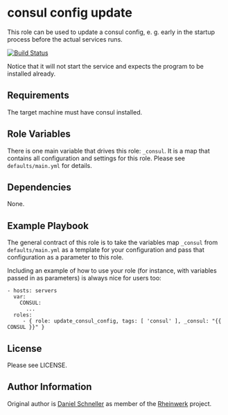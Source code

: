 consul config update
=========

This role can be used to update a consul config, e. g. early in the
startup process before the actual services runs.

[![Build Status](https://travis-ci.org/Rheinwerk/ansible-role-update_consul_config?branch=master)](https://travis-ci.org/Rheinwerk/ansible-role-update_consul_config)

Notice that it will not start the service and expects the program to be
installed already.

Requirements
------------

The target machine must have consul installed.

Role Variables
--------------
There is one main variable that drives this role: `_consul`. It is a map that contains all configuration and settings for this role.
Please see `defaults/main.yml` for details.

Dependencies
------------

None.


Example Playbook
----------------

The general contract of this role is to take the variables map `_consul` from `defaults/main.yml` as a template for your configuration and pass that configuration as a parameter to this role.

Including an example of how to use your role (for instance, with variables passed in as parameters) is always nice for users too:

    - hosts: servers
      var:
        CONSUL:
          ...
      roles:
         - { role: update_consul_config, tags: [ 'consul' ], _consul: "{{ CONSUL }}" }

License
-------

Please see LICENSE.

Author Information
------------------

Original author is [Daniel Schneller](https://github.com/dschneller) as member of the [Rheinwerk](https://github.com/Rheinwerk) project.

